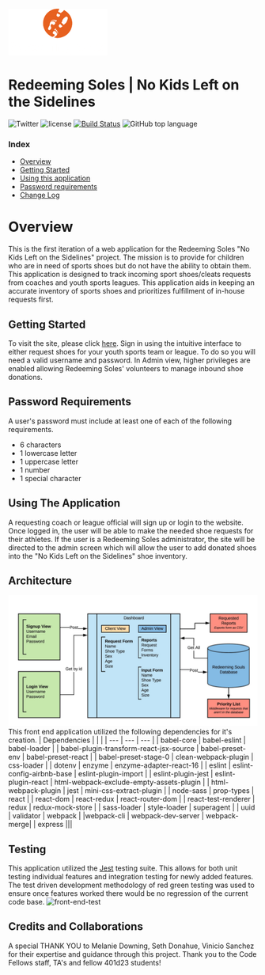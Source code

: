 ![redeeming soles logo image](assets/logo__white_200w.png)

# Redeeming Soles | No Kids Left on the Sidelines

![Twitter](https://img.shields.io/twitter/url/http/shields.io.svg?style=social)
![license](https://img.shields.io/github/license/mashape/apistatus.svg)
[![Build Status](https://travis-ci.org/RedeemingSoles/front-end.svg?branch=staging)](https://travis-ci.org/RedeemingSoles/front-end)
![GitHub top language](https://img.shields.io/github/languages/top/badges/shields.svg)


### Index
- [Overview](#overview)
- [Getting Started](#getting-started)
- [Using this application](#using-this-application)
- [Password requirements](#password-requirements)
- [Change Log](#change-log)

# Overview
This is the first iteration of a web application for the Redeeming Soles "No Kids Left on the Sidelines" 
project. The mission is to provide for children who are in need of sports shoes but do not have the 
ability to obtain them. This application is designed to track incoming sport shoes/cleats requests from coaches and youth 
sports leagues.  This application aids in keeping an accurate inventory of sports shoes and prioritizes fulfillment of in-house requests first.


## Getting Started
To visit the site, please click [here](https://redeeming-soles-front.herokuapp.com/). 
Sign in using the intuitive interface to either request shoes for your youth sports team or 
league. To do so you will need a valid username and password. In Admin view, higher privileges are enabled allowing Redeeming Soles' volunteers to manage inbound shoe donations. 

## Password Requirements
A user's password must include at least one of each of the following requirements. 
- 6 characters
- 1 lowercase letter
- 1 uppercase letter
- 1 number
- 1 special character

## Using The Application
A requesting coach or league official will sign up or login to the website.  Once logged in, the 
user will be able to make the needed shoe requests for their athletes.  If the user is a 
Redeeming Soles administrator, the site will be directed to the admin screen which will allow the
 user to add donated shoes into the "No Kids Left on the Sidelines" shoe inventory.

## Architecture
![Redeeming Soles story board image](assets/redeeming-soles-story-board.jpeg)
This front end application utilized the following dependencies for it's creation.
| Dependencies |  | |
| --- | --- | --- |
| babel-core | babel-eslint  | babel-loader |
| babel-plugin-transform-react-jsx-source | babel-preset-env | babel-preset-react |
| babel-preset-stage-0 | clean-webpack-plugin | css-loader |
| dotenv | enzyme | enzyme-adapter-react-16 |
| eslint | eslint-config-airbnb-base | eslint-plugin-import |
| eslint-plugin-jest | eslint-plugin-react | html-webpack-exclude-empty-assets-plugin |
| html-webpack-plugin | jest | mini-css-extract-plugin |
| node-sass | prop-types | react |
| react-dom | react-redux | react-router-dom |
| react-test-renderer | redux | redux-mock-store |
| sass-loader | style-loader | superagent |
| uuid | validator | webpack |
|webpack-cli | webpack-dev-server | webpack-merge|
| express |||


## Testing
This application utilized the [Jest](https://facebook.github.io/jest/en/) testing suite. This allows for both unit testing individual features and integration testing for newly added features. The test driven development methodology of red green testing was used to ensure once features worked there would be no regression of the current code base. 
<img width="668" alt="front-end-test" src="https://user-images.githubusercontent.com/34176171/42543082-fe47c586-845e-11e8-9a96-fc69782b4cdb.png">


## Credits and Collaborations
A special THANK YOU to Melanie Downing, Seth Donahue, Vinicio Sanchez for their expertise and 
guidance through this project.  Thank you to the Code Fellows staff, TA's and fellow 401d23 students!
